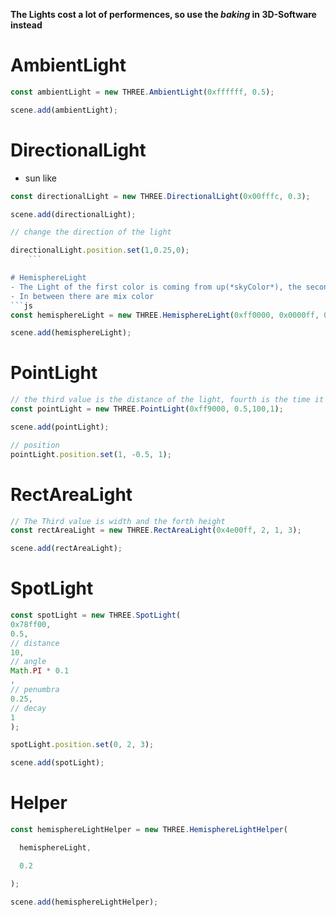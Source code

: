 **The Lights cost a lot of performences, so use the *baking* in 3D-Software instead**
# AmbientLight
```js
const ambientLight = new THREE.AmbientLight(0xffffff, 0.5);

scene.add(ambientLight);
```

# DirectionalLight
- sun like 
```js
const directionalLight = new THREE.DirectionalLight(0x00fffc, 0.3);

scene.add(directionalLight);

// change the direction of the light

directionalLight.position.set(1,0.25,0);
	```

# HemisphereLight
- The Light of the first color is coming from up(*skyColor*), the second value from the downside(*groundColor*)
- In between there are mix color
```js
const hemisphereLight = new THREE.HemisphereLight(0xff0000, 0x0000ff, 0.3);

scene.add(hemisphereLight);
```

# PointLight
```js
// the third value is the distance of the light, fourth is the time it will decay
const pointLight = new THREE.PointLight(0xff9000, 0.5,100,1);

scene.add(pointLight);

// position
pointLight.position.set(1, -0.5, 1);
```

# RectAreaLight
```js
// The Third value is width and the forth height 
const rectAreaLight = new THREE.RectAreaLight(0x4e00ff, 2, 1, 3);

scene.add(rectAreaLight);
```

# SpotLight

```js
const spotLight = new THREE.SpotLight(
0x78ff00,
0.5,
// distance
10,
// angle
Math.PI * 0.1
,
// penumbra
0.25,
// decay
1
);

spotLight.position.set(0, 2, 3);

scene.add(spotLight);
```

# Helper

```js
const hemisphereLightHelper = new THREE.HemisphereLightHelper(

  hemisphereLight,

  0.2

);

scene.add(hemisphereLightHelper);
```